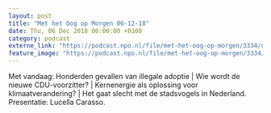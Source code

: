 ```yaml
---
layout: post
title: "Met het Oog op Morgen 06-12-18"
date: Thu, 06 Dec 2018 00:00:00 +0100
category: podcast
externe_link: "https://podcast.npo.nl/file/met-het-oog-op-morgen/3334/nporadio1_met-het-oog-op-morgen_20181206_met-het-oog-op-morgen-06-12-18.mp3"
feature_image: "https://podcast.npo.nl/file/met-het-oog-op-morgen/3334/nporadio1_met-het-oog-op-morgen_20181206_met-het-oog-op-morgen-06-12-18.mp3"
---
```


Met vandaag: Honderden gevallen van illegale adoptie | Wie wordt de nieuwe CDU-voorzitter? | Kernenergie als oplossing voor klimaatverandering? | Het gaat slecht met de stadsvogels in Nederland. Presentatie: Lucella Carasso.
